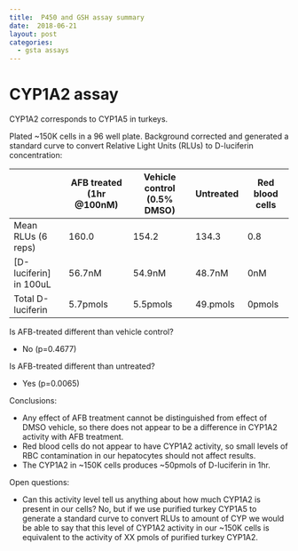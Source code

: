 ```yaml
---
title:  P450 and GSH assay summary
date:  2018-06-21
layout: post
categories:
  - gsta assays
---
```

# CYP1A2 assay

CYP1A2 corresponds to CYP1A5 in turkeys.

Plated ~150K cells in a 96 well plate.
Background corrected and generated a standard curve to convert Relative Light Units (RLUs) to D-luciferin concentration:

|     | AFB treated (1hr @100nM) | Vehicle control (0.5% DMSO) | Untreated | Red blood cells |
| --- | ------------------------ | --------------------------- | --------- | --------------- |
| Mean RLUs (6 reps) | 160.0 | 154.2 | 134.3 | 0.8 |
| [D-luciferin] in 100uL | 56.7nM | 54.9nM | 48.7nM | 0nM |
| Total D-luciferin | 5.7pmols | 5.5pmols | 49.pmols | 0pmols |

Is AFB-treated different than vehicle control?
  * No (p=0.4677)

Is AFB-treated different than untreated?
  * Yes (p=0.0065)

Conclusions:

  * Any effect of AFB treatment cannot be distinguished from effect of DMSO vehicle, so there does not appear to be a difference in CYP1A2 activity with AFB treatment.
  * Red blood cells do not appear to have CYP1A2 activity, so small levels of RBC contamination in our hepatocytes should not affect results.
  * The CYP1A2 in ~150K cells produces ~50pmols of D-luciferin in 1hr.

Open questions:

  * Can this activity level tell us anything about how much CYP1A2 is present in our cells? No, but if we use purified turkey CYP1A5 to generate a standard curve to convert RLUs to amount of CYP we would be able to say that this level of CYP1A2 activity in our ~150K cells is equivalent to the activity of XX pmols of purified turkey CYP1A2.
